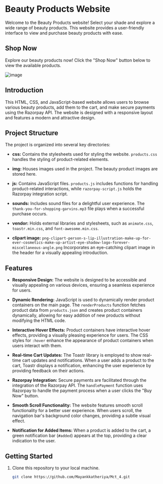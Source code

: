 # Beauty Products Website

Welcome to the Beauty Products website! Select your shade and explore a wide range of beauty products. This website provides a user-friendly interface to view and purchase beauty products with ease.
## Shop Now
Explore our beauty products now! Click the "Shop Now" button below to view the available products.

![image](https://github.com/Mayankkatheriya/Mct_4/assets/126158413/161afa9f-8dba-4763-8b52-1e07ad99a8cb)

## Introduction
This HTML, CSS, and JavaScript-based website allows users to browse various beauty products, add them to the cart, and make secure payments using the Razorpay API. The website is designed with a responsive layout and features a modern and attractive design.

## Project Structure
The project is organized into several key directories:

- **css:** Contains the stylesheets used for styling the website. `products.css` handles the styling of product-related elements.

- **img:** Houses images used in the project. The beauty product images are stored here.

- **js:** Contains JavaScript files. `products.js` includes functions for handling product-related interactions, while `razorpay-script.js` holds the Razorpay integration script.

- **sounds:** Includes sound files for a delightful user experience. The `thank-you-for-shopping-garvins.mp3` file plays when a successful purchase occurs.

- **vendor:** Holds external libraries and stylesheets, such as `animate.css`, `toastr.min.css`, and `font-awesome.min.css`.

- **clipart image:** `png-clipart-person-s-lip-illustration-make-up-for-ever-cosmetics-make-up-artist-eye-shadow-logo-forever-miscellaneous-angle.png` Incorporates an eye-catching clipart image in the header for a visually appealing introduction.

## Features
- **Responsive Design:** The website is designed to be accessible and visually appealing on various devices, ensuring a seamless experience for users.

- **Dynamic Rendering:** JavaScript is used to dynamically render product containers on the main page. The `renderProducts` function fetches product data from `products.json` and creates product containers dynamically, allowing for easy addition of new products without modifying the HTML code.

- **Interactive Hover Effects:** Product containers have interactive hover effects, providing a visually pleasing experience for users. The CSS styles for `:hover` enhance the appearance of product containers when users interact with them.

- **Real-time Cart Updates:** The Toastr library is employed to show real-time cart updates and notifications. When a user adds a product to the cart, Toastr displays a notification, enhancing the user experience by providing feedback on their actions.

- **Razorpay Integration:** Secure payments are facilitated through the integration of the Razorpay API. The `handlePayment` function uses Razorpay to handle the payment process when a user clicks the "Buy Now" button.

- **Smooth Scroll Functionality:** The website features smooth scroll functionality for a better user experience. When users scroll, the navigation bar's background color changes, providing a subtle visual effect.

- **Notification for Added Items:** When a product is added to the cart, a green notification bar (`#added`) appears at the top, providing a clear indication to the user.

## Getting Started
1. Clone this repository to your local machine.
   ```bash
   git clone https://github.com/Mayankkatheriya/Mct_4.git

